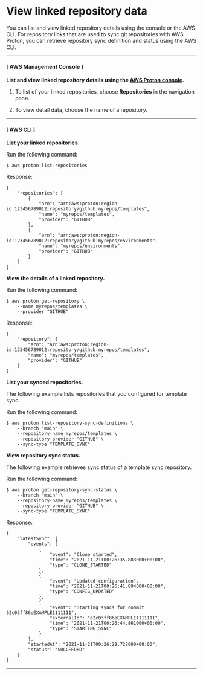 # View linked repository data<a name="ag-repo-view"></a>

You can list and view linked repository details using the console or the AWS CLI\. For repository links that are used to sync git repositories with AWS Proton, you can retrieve repository sync definition and status using the AWS CLI\.

------
#### [ AWS Management Console ]

**List and view linked repository details using the [AWS Proton console](https://console.aws.amazon.com/proton/)\.**

1. To list of your linked repositories, choose **Repositories** in the navigation pane\.

1. To view detail data, choose the name of a repository\.

------
#### [ AWS CLI ]

**List your linked repositories\.**

Run the following command:

```
$ aws proton list-repositories
```

Response:

```
{
    "repositories": [
        {
            "arn": "arn:aws:proton:region-id:123456789012:repository/github:myrepos/templates",
            "name": "myrepos/templates",
            "provider": "GITHUB"
        },
        {
            "arn": "arn:aws:proton:region-id:123456789012:repository/github:myrepos/environments",
            "name": "myrepos/environments",
            "provider": "GITHUB"
        }
    ]
}
```

**View the details of a linked repository\.**

Run the following command:

```
$ aws proton get-repository \
    --name myrepos/templates \
    --provider "GITHUB"
```

Response:

```
{
    "repository": {
        "arn": "arn:aws:proton:region-id:123456789012:repository/github:myrepos/templates",
        "name": "myrepos/templates",
        "provider": "GITHUB"
    }
}
```

**List your synced repositories\.**

The following example lists repositories that you configured for template sync\.

Run the following command:

```
$ aws proton list-repository-sync-definitions \
    --branch "main" \
    --repository-name myrepos/templates \
    --repository-provider "GITHUB" \
    --sync-type "TEMPLATE_SYNC"
```

**View repository sync status\.**

The following example retrieves sync status of a template sync repository\.

Run the following command:

```
$ aws proton get-repository-sync-status \
    --branch "main" \
    --repository-name myrepos/templates \
    --repository-provider "GITHUB" \
    --sync-type "TEMPLATE_SYNC"
```

Response:

```
{
    "latestSync": {
        "events": [
            {
                "event": "Clone started",
                "time": "2021-11-21T00:26:35.883000+00:00",
                "type": "CLONE_STARTED"
            },
            {
                "event": "Updated configuration",
                "time": "2021-11-21T00:26:41.894000+00:00",
                "type": "CONFIG_UPDATED"
            },
            {
                "event": "Starting syncs for commit 62c03ff86eEXAMPLE1111111",
                "externalId": "62c03ff86eEXAMPLE1111111",
                "time": "2021-11-21T00:26:44.861000+00:00",
                "type": "STARTING_SYNC"
            }
        ],
        "startedAt": "2021-11-21T00:26:29.728000+00:00",
        "status": "SUCCEEDED"
    }
}
```

------